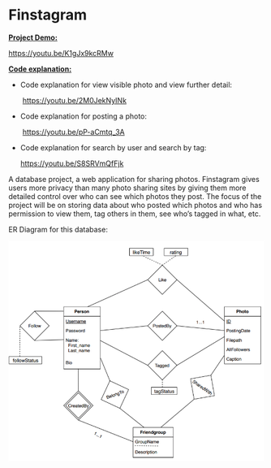 # Finstagram

<u>**Project Demo:**</u>

https://youtu.be/K1gJx9kcRMw

**<u>Code explanation:</u>**

- Code explanation for view visible photo and view further detail:

  ​	https://youtu.be/2M0JekNyINk

- Code explanation for posting a photo:

  ​	https://youtu.be/pP-aCmtq_3A

- Code explanation for search by user and search by tag:

  https://youtu.be/S8SRVmQfFjk


A database project, a web application for sharing photos. Finstagram gives users more privacy than many photo sharing sites by giving them more detailed control over who can see which photos they post. The focus of the project will be on storing data about who posted which photos and who has permission to view them, tag others in them, see who’s tagged in what, etc.

ER Diagram for this database:

![ER_diagram](/ER_diagram.png)
